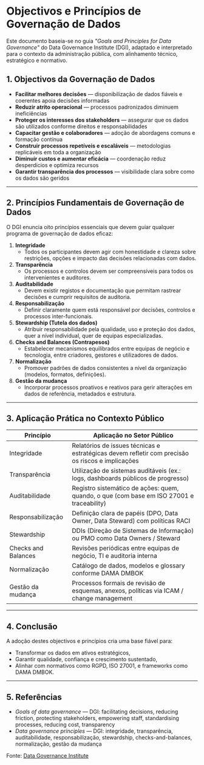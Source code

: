 # Objectivos e Princípios de Governação de Dados

Este documento baseia-se no guia *"Goals and Principles for Data Governance"* do Data Governance Institute (DGI), adaptado e interpretado para o contexto da administração pública, com alinhamento técnico, estratégico e normativo.

## 1. Objectivos da Governação de Dados
- **Facilitar melhores decisões** — disponibilização de dados fiáveis e coerentes apoia decisões informadas  
- **Reduzir atrito operacional** — processos padronizados diminuem ineficiências  
- **Proteger os interesses dos stakeholders** — assegurar que os dados são utilizados conforme direitos e responsabilidades  
- **Capacitar gestão e colaboradores** — adoção de abordagens comuns e formação contínua  
- **Construir processos repetíveis e escaláveis** — metodologias replicáveis em toda a organização  
- **Diminuir custos e aumentar eficácia** — coordenação reduz desperdícios e optimiza recursos  
- **Garantir transparência dos processos** — visibilidade clara sobre como os dados são geridos  

---

## 2. Princípios Fundamentais de Governação de Dados

O DGI enuncia oito princípios essenciais que devem guiar qualquer programa de governação de dados eficaz:

1. **Integridade**  
   - Todos os participantes devem agir com honestidade e clareza sobre restrições, opções e impacto das decisões relacionadas com dados.  
2. **Transparência**  
   - Os processos e controlos devem ser compreensíveis para todos os intervenientes e auditores.  
3. **Auditabilidade**  
   - Devem existir registos e documentação que permitam rastrear decisões e cumprir requisitos de auditoria.  
4. **Responsabilização**  
   - Definir claramente quem está responsável por decisões, controlos e processos inter-funcionais.  
5. **Stewardship (Tutela dos dados)**  
   - Atribuir responsabilidade pela qualidade, uso e proteção dos dados, quer a nível individual, quer de equipas especializadas.  
6. **Checks and Balances (Contrapesos)**  
   - Estabelecer mecanismos equilibrados entre equipas de negócio e tecnologia, entre criadores, gestores e utilizadores de dados.  
7. **Normalização**  
   - Promover padrões de dados consistentes a nível da organização (modelos, formatos, definições).  
8. **Gestão da mudança**  
   - Incorporar processos proativos e reativos para gerir alterações em dados de referência, metadados e estrutura.  

---

## 3. Aplicação Prática no Contexto Público

| Princípio           | Aplicação no Setor Público                                                  |
|---------------------|----------------------------------------------------------------------------|
| Integridade         | Relatórios de issues técnicas e estratégicas devem refletir com precisão os riscos e implicações |
| Transparência       | Utilização de sistemas auditáveis (ex.: logs, dashboards públicos de progresso) |
| Auditabilidade      | Registro sistemático de ações: quem, quando, o que (com base em ISO 27001 e traceability) |
| Responsabilização   | Definição clara de papéis (DPO, Data Owner, Data Steward) com políticas RACI |
| Stewardship         | DDIs (Direção de Sistemas de Informação) ou PMO como Data Owners / Steward |
| Checks and Balances | Revisões periódicas entre equipas de negócio, TI e auditoria interna |
| Normalização        | Catálogo de dados, modelos e glossary conforme DAMA DMBOK |
| Gestão da mudança   | Processos formais de revisão de esquemas, anexos, políticas via ICAM / change management |

---

## 4. Conclusão

A adoção destes objectivos e princípios cria uma base fiável para:

- Transformar os dados em ativos estratégicos,  
- Garantir qualidade, confiança e crescimento sustentado,  
- Alinhar com normativos como RGPD, ISO 27001, e frameworks como DAMA DMBOK.  

---

## 5. Referências

- *Goals of data governance* — DGI: facilitating decisions, reducing friction, protecting stakeholders, empowering staff, standardising processes, reducing cost, transparency  
- *Data governance principles* — DGI: integridade, transparência, auditabilidade, responsabilização, stewardship, checks-and-balances, normalização, gestão da mudança  

Fonte: [Data Governance Institute](https://datagovernance.com/goals-and-principles-for-data-governance/?mc_cid=88cf451287&mc_eid=8394e12031)

